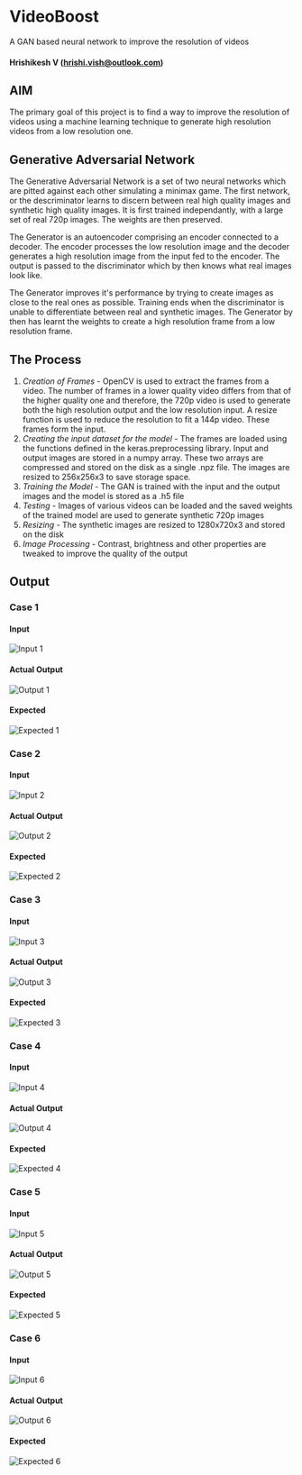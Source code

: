 # VideoBoost
A GAN based neural network to improve the resolution of videos
#### Hrishikesh V (hrishi.vish@outlook.com)

## AIM
The primary goal of this project is to find a way to improve the resolution of videos using a machine learning technique to generate high resolution videos from a low resolution one. 

## Generative Adversarial Network
The Generative Adversarial Network is a set of two neural networks which are pitted against each other simulating a minimax game. The first network, or the descriminator learns to discern between real high quality images and synthetic high quality images. It is first trained independantly, with a large set of real 720p images. The weights are then preserved. 

The Generator is an autoencoder comprising an encoder connected to a decoder. The encoder processes the low resolution image and the decoder generates a high resolution image from the input fed to the encoder. The output is passed to the discriminator which by then knows what real images look like. 

The Generator improves it's performance by trying to create images as close to the real ones as possible. Training ends when the discriminator is unable to differentiate between real and synthetic images. The Generator by then has learnt the weights to create a high resolution frame from a low resolution frame. 

## The Process
  1. *Creation of Frames* - OpenCV is used to extract the frames from a video. The number of frames in a lower quality video differs from that of the higher quality one and therefore, the 720p video is used to generate both the high resolution output and the low resolution input. A resize function is used to reduce the resolution to fit a 144p video. These frames form the input. 
  2. *Creating the input dataset for the model* - The frames are loaded using the functions defined in the keras.preprocessing library. Input and output images are stored in a numpy array. These two arrays are compressed and stored on the disk as a single .npz file. The images are resized to 256x256x3 to save storage space. 
  3. *Training the Model* - The GAN is trained with the input and the output images and the model is stored as a .h5 file
  4. *Testing* - Images of various videos can be loaded and the saved weights of the trained model are used to generate synthetic 720p images
  5. *Resizing* - The synthetic images are resized to 1280x720x3 and stored on the disk
  6. *Image Processing* - Contrast, brightness and other properties are tweaked to improve the quality of the output

## Output
### Case 1
#### Input
![Input 1](/images/in1.jpg)
#### Actual Output
![Output 1](/images/o1.jpg)
#### Expected
![Expected 1](/images/ex1.jpg)

### Case 2
#### Input
![Input 2](/images/in2.jpg)
#### Actual Output
![Output 2](/images/o2.jpg)
#### Expected
![Expected 2](/images/ex2.jpg)

### Case 3
#### Input
![Input 3](/images/in3.jpg)
#### Actual Output
![Output 3](/images/o3.jpg)
#### Expected
![Expected 3](/images/ex3.jpg)

### Case 4
#### Input
![Input 4](/images/in4.jpg)
#### Actual Output
![Output 4](/images/o4.jpg)
#### Expected
![Expected 4](/images/ex4.jpg)

### Case 5
#### Input
![Input 5](/images/in5.jpg)
#### Actual Output
![Output 5](/images/o5.jpg)
#### Expected
![Expected 5](/images/ex5.jpg)

### Case 6
#### Input
![Input 6](/images/in6.jpg)
#### Actual Output
![Output 6](/images/o6.jpg)
#### Expected
![Expected 6](/images/ex6.jpg)
